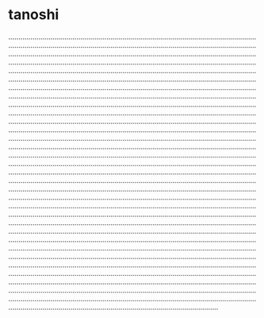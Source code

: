 # tanoshi

.........................................................................................................................................................................................................................................................................................................................................................................................................................................................................................................................................................................................................................................................................................................................................................................................................................................................................................................................................................................................................................................................................................................................................................................................................................................................................................................................................................................................................................................................................................................................................................................................................................................................................................................................................................................................................................................................................................................................................................................................................................................................................................................................................................................................................................................................................................................................................................................................................................................................................................................................................................................................................................................................................................................................................................................................................................................................................................................................................................................................................................................................................................................................................................................................................................................................................................................................................................................................................................................................................................................................................................................................................................................................................................................................................................................................................................................................................................................................................................................................................................................................................................................................................................................................................................................